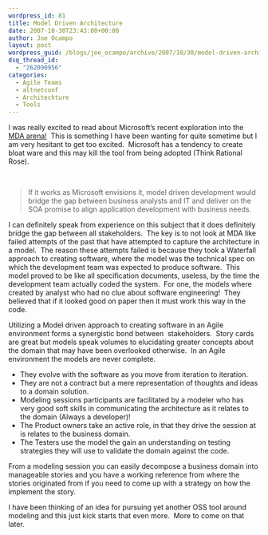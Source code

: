 ```yaml
---
wordpress_id: 81
title: Model Driven Architecture
date: 2007-10-30T23:43:00+00:00
author: Joe Ocampo
layout: post
wordpress_guid: /blogs/joe_ocampo/archive/2007/10/30/model-driven-architecture.aspx
dsq_thread_id:
  - "262090956"
categories:
  - Agile Teams
  - altnetconf
  - Architechture
  - Tools
---
```

I was really excited to read about Microsoft&#8217;s recent exploration into the <a href="http://www.lostechies.com/blogs/jimmy_bogard/archive/2007/10/30/oslo-mda-soa.aspx?CommentPosted=true#commentmessage" target="_blank">MDA arena!</a>&nbsp; This is something I have been wanting for quite sometime but I am very hesitant to get too excited.&nbsp; Microsoft has a tendency to create bloat ware and this may kill the tool from being adopted (Think Rational Rose).

&nbsp;

> If it works as Microsoft envisions it, model driven development would bridge the gap between business analysts and IT and deliver on the SOA promise to align application development with business needs.

I can definitely speak from experience on this subject that it does definitely bridge the gap between all stakeholders.&nbsp; The key is to not look at MDA like failed attempts of the past that have attempted to capture the architecture in a model.&nbsp; The reason these attempts failed is because they took a Waterfall approach to creating software, where the model was the technical spec on which the development team was expected to produce software.&nbsp; This model proved to be like all specification documents, useless, by the time the development team actually coded the system.&nbsp; For one, the models where created by analyst who had no clue about software engineering!&nbsp; They believed that if it looked good on paper then it must work this way in the code.

Utilizing a Model driven approach to creating software in an Agile environment forms a synergistic bond between&nbsp; stakeholders.&nbsp; Story cards are great but models speak volumes to elucidating greater concepts about the domain that may have been overlooked otherwise.&nbsp; In an Agile environment the models are never complete.&nbsp; 

  * They evolve with the software as you move from iteration to iteration.&nbsp; 
  * They are not a contract but a mere representation of thoughts and ideas to a domain solution.&nbsp; 
  * Modeling sessions participants are facilitated by a modeler who has very good soft skills in communicating the architecture as it relates to the domain (Always a developer)!&nbsp; 
  * The Product owners take an active role, in that they drive the session at is relates to the business domain.&nbsp; 
  * The Testers use the model the gain an understanding on testing strategies they will use to validate the domain against the code.&nbsp; 

From a modeling session you can easily decompose a business domain into manageable stories and you have a working reference from where the stories originated from if you need to come up with a strategy on how the implement the story.

I have been thinking of an idea for pursuing yet another OSS tool around modeling and this just kick starts that even more.&nbsp; More to come on that later.